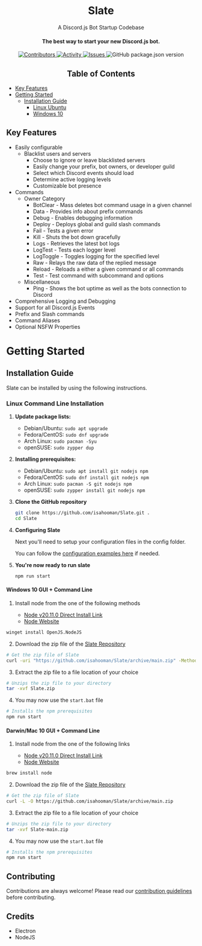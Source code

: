 <h1 align="center">
  <br>Slate<br>
</h1>
<p align="center">
  A Discord.js Bot Startup Codebase
</p>

<h4 align="center">
  The best way to start your new Discord.js bot.
</h4>

<p align="center">
  <a href="https://img.shields.io/github/contributors/isahooman/Slate" >
    <img src="https://img.shields.io/github/contributors/isahooman/Slate" alt = "Contributors"/>
  </a>
  <a href="https://github.com/isahooman/Slate/pulse">
    <img src="https://img.shields.io/github/commit-activity/m/isahooman/slate" alt = "Activity" />
  </a>
  <a href="https://img.shields.io/github/issues/isahooman/Slate" >
    <img src="https://img.shields.io/github/issues/isahooman/Slate" alt="Issues"/>
  </a>
  <img alt="GitHub package.json version" src="https://img.shields.io/github/package-json/v/isahooman/slate">
</p>

<h2 align="center">Table of Contents</h2>

- [Key Features](#key-features)
- [Getting Started](#getting-started)
  - [Installation Guide](#installation-guide)
    - [Linux Ubuntu](#ubuntu-linux-x64-command-line)
    - [Windows 10](#windows-10-gui--command-line)

## Key Features

- Easily configurable
  - Blacklist users and servers
    - Choose to ignore or leave blacklisted servers
    - Easily change your prefix, bot owners, or developer guild
    - Select which Discord events should load
    - Determine active logging levels
    - Customizable bot presence
- Commands
  - Owner Category
    - BotClear - Mass deletes bot command usage in a given channel
    - Data - Provides info about prefix commands
    - Debug - Enables debugging information
    - Deploy - Deploys global and guild slash commands
    - Fail - Tests a given error
    - Kill - Shuts the bot down gracefully
    - Logs - Retrieves the latest bot logs
    - LogTest - Tests each logger level
    - LogToggle - Toggles logging for the specified level
    - Raw - Relays the raw data of the replied message
    - Reload - Reloads a either a given command or all commands
    - Test - Test command with subcommand and options
  - Miscellaneous
    - Ping - Shows the bot uptime as well as the bots connection to Discord
- Comprehensive Logging and Debugging
- Support for all Discord.js Events
- Prefix and Slash commands
- Command Aliases
- Optional NSFW Properties

# Getting Started

## Installation Guide

Slate can be installed by using the following instructions.

### Linux Command Line Installation

1. **Update package lists:**

   - Debian/Ubuntu: `sudo apt upgrade`
   - Fedora/CentOS: `sudo dnf upgrade`
   - Arch Linux: `sudo pacman -Syu`
   - openSUSE: `sudo zypper dup`

2. **Installing prerequisites:**

   - Debian/Ubuntu: `sudo apt install git nodejs npm`
   - Fedora/CentOS: `sudo dnf install git nodejs npm`
   - Arch Linux: `sudo pacman -S git nodejs npm`
   - openSUSE: `sudo zypper install git nodejs npm`

3. **Clone the GitHub repository**

   ```bash
   git clone https://github.com/isahooman/Slate.git .
   cd Slate
   ```

4. **Configuring Slate**

   Next you'll need to setup your configuration files in the config folder.

   You can follow the [configuration examples here](./config/README.md) if needed.

5. **You're now ready to run slate**

   ```bash
   npm run start
   ```

#### Windows 10 GUI + Command Line

1. Install node from the one of the following methods

   - [Node v20.11.0 Direct Install Link](https://nodejs.org/dist/v20.11.0/node-v20.11.0-x64.msi)
   - [Node Website](https://nodejs.org/en)

```bash
winget install OpenJS.NodeJS
```

2. Download the zip file of the [Slate Repository](https://github.com/isahooman/Slate/archive/refs/heads/main.zip)

```bash
# Get the zip file of Slate
curl -uri "https://github.com/isahooman/Slate/archive/main.zip" -Method "GET" -Outfile "Slate.zip"
```

3. Extract the zip file to a file location of your choice

```bash
# Unzips the zip file to your directory
tar -xvf Slate.zip
```

4. You may now use the `start.bat` file

```bash
# Installs the npm prerequisites
npm run start
```

#### Darwin/Mac 10 GUI + Command Line

1. Install node from the one of the following links

   - [Node v20.11.0 Direct Install Link](https://nodejs.org/dist/v20.11.0/node-v20.11.0.pkg)
   - [Node Website](https://nodejs.org/en)

```bash
brew install node
```

2. Download the zip file of the [Slate Repository](https://github.com/isahooman/Slate/archive/refs/heads/main.zip)

```bash
# Get the zip file of Slate
curl -L -O https://github.com/isahooman/Slate/archive/main.zip
```

3. Extract the zip file to a file location of your choice

```bash
# Unzips the zip file to your directory
tar -xvf Slate-main.zip
```

4. You may now use the `start.bat` file

```bash
# Installs the npm prerequisites
npm run start
```

## Contributing

Contributions are always welcome! Please read our [contribution guidelines](.github/CONTRIBUTING.md) before contributing.

## Credits

- Electron
- NodeJS
